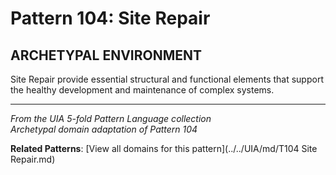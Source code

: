 # Pattern 104: Site Repair

## ARCHETYPAL ENVIRONMENT

Site Repair provide essential structural and functional elements that support the healthy development and maintenance of complex systems.

---

*From the UIA 5-fold Pattern Language collection*  
*Archetypal domain adaptation of Pattern 104*

**Related Patterns**: [View all domains for this pattern](../../UIA/md/T104 Site Repair.md)